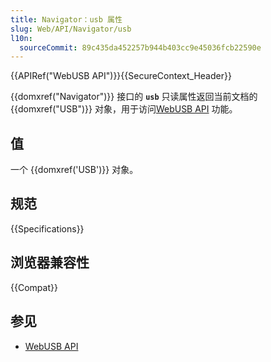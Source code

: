 ```yaml
---
title: Navigator：usb 属性
slug: Web/API/Navigator/usb
l10n:
  sourceCommit: 89c435da452257b944b403cc9e45036fcb22590e
---
```


{{APIRef("WebUSB API")}}{{SecureContext_Header}}

{{domxref("Navigator")}} 接口的 **`usb`** 只读属性返回当前文档的 {{domxref("USB")}} 对象，用于访问[WebUSB API](/zh-CN/docs/Web/API/WebUSB_API) 功能。

## 值

一个 {{domxref('USB')}} 对象。

## 规范

{{Specifications}}

## 浏览器兼容性

{{Compat}}

## 参见

- [WebUSB API](/zh-CN/docs/Web/API/WebUSB_API)
